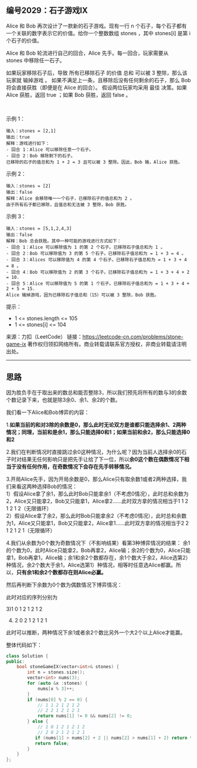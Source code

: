 ## 编号2029：石子游戏Ⅸ

Alice 和 Bob 再次设计了一款新的石子游戏。现有一行 n 个石子，每个石子都有一个关联的数字表示它的价值。给你一个整数数组 stones ，其中 stones[i] 是第 i 个石子的价值。

Alice 和 Bob 轮流进行自己的回合，Alice 先手。每一回合，玩家需要从 stones 中移除任一石子。

如果玩家移除石子后，导致 所有已移除石子 的价值 总和 可以被 3 整除，那么该玩家就 输掉游戏 。
如果不满足上一条，且移除后没有任何剩余的石子，那么 Bob 将会直接获胜（即便是在 Alice 的回合）。
假设两位玩家均采用 最佳 决策。如果 Alice 获胜，返回 true ；如果 Bob 获胜，返回 false 。

 

示例 1：
```
输入：stones = [2,1]
输出：true
解释：游戏进行如下：
- 回合 1：Alice 可以移除任意一个石子。
- 回合 2：Bob 移除剩下的石子。 
已移除的石子的值总和为 1 + 2 = 3 且可以被 3 整除。因此，Bob 输，Alice 获胜。
```
示例 2：
```
输入：stones = [2]
输出：false
解释：Alice 会移除唯一一个石子，已移除石子的值总和为 2 。 
由于所有石子都已移除，且值总和无法被 3 整除，Bob 获胜。
```
示例 3：
```
输入：stones = [5,1,2,4,3]
输出：false
解释：Bob 总会获胜。其中一种可能的游戏进行方式如下：
- 回合 1：Alice 可以移除值为 1 的第 2 个石子。已移除石子值总和为 1 。
- 回合 2：Bob 可以移除值为 3 的第 5 个石子。已移除石子值总和为 = 1 + 3 = 4 。
- 回合 3：Alices 可以移除值为 4 的第 4 个石子。已移除石子值总和为 = 1 + 3 + 4 = 8 。
- 回合 4：Bob 可以移除值为 2 的第 3 个石子。已移除石子值总和为 = 1 + 3 + 4 + 2 = 10.
- 回合 5：Alice 可以移除值为 5 的第 1 个石子。已移除石子值总和为 = 1 + 3 + 4 + 2 + 5 = 15.
Alice 输掉游戏，因为已移除石子值总和（15）可以被 3 整除，Bob 获胜。 
```
提示：

* 1 <= stones.length <= 105
* 1 <= stones[i] <= 104

来源：力扣（LeetCode）
链接：https://leetcode-cn.com/problems/stone-game-ix
著作权归领扣网络所有。商业转载请联系官方授权，非商业转载请注明出处。

---
## 思路

因为胜负手在于取出来的数总和能否整除3，所以我们预先将所有的数与3的余数个数记录下来，也就是除3余0、余1、余2的个数。

我们看一下Alice和Bob博弈的内容：

1.**如果当前的和对3除的余数是0，那么此时无论双方是谁都只能选择余1、2两种情况；同理，当前和是余1，那么只能选择0和1；如果当前和余2，那么只能选择0和2**

2.我们在判断情况时直接跳过余0这种情况，为什么呢？因为当前人选择余0的石子时对结果无任何影响只是把先手让给了下一位，所以**余0这个数在偶数情况下相当于没有任何作用，在奇数情况下会存在先手转移情况。**

3.开局Alice先手，因为开局余数是0，那么Alice只有取余数1或者2两种选择，我们来看这两种选择Bob的情况：
</br>1）假设Alice拿了余1，那么此时Bob只能拿余1（不考虑0情况），此时总和余数为2，Alice又只能拿2，Bob又只能拿1，Alice拿2……此时双方拿的情况相当于1 1 2 1 2 1 2（无限循环）
</br>2）假设Alice拿了余2，那么此时Bob只能拿余2（不考虑0情况），此时总和余数为1，Alice又只能拿1，Bob又只能拿2，Alice拿1……此时双方拿的情况相当于2 2 1 2 1 2 1（无限循环）

4.我们从余数为0个数为奇数情况下（不影响结果）看第3种博弈情况的结果：
余1的个数为0，此时Alice只能拿2，Bob再拿2，Alice输；余2的个数为0，Alice只能拿1，Bob再拿1，Alice输；余1和余2个数都存在，余1个数大于余2，Alice选第2）种情况，余2个数大于余1，Alice选第1）种情况，相等时任意选Alice都赢。所以，**只有余1和余2个数都存在则Alice必赢。**

然后再判断下余数为0个数为偶数情况下博弈情况：

此时对应的序列分别为

3)1 0 1 2 1 2 1 2

4) 2 0 2 1 2 1 2 1

此时可以推断，两种情况下余1或者余2个数比另外一个大2个以上Alice才能赢。

整体代码如下：
```c++
class Solution {
public:
    bool stoneGameIX(vector<int>& stones) {
        int n = stones.size();
        vector<int> nums(3);
        for (auto &x :stones) {
            nums[x % 3]++;
        }
        if (nums[0] % 2 == 0) {
            // 1 1 2 1 2 1 2
            // 2 2 1 2 1 2 1
            return nums[1] != 0 && nums[2] != 0;
        } else {
            // 1 0 1 2 1 2 1 2
            // 2 0 2 1 2 1 2 1
           if (nums[1] > nums[2] + 2 || nums[2] > nums[1] + 2) return true;
           return false;
        }
    }
};
```